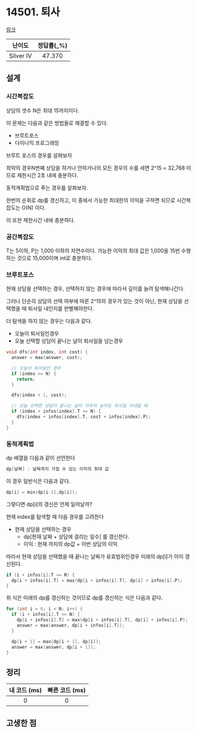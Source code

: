 # 14501. 퇴사

[링크](https://www.acmicpc.net/problem/14501)

|  난이도   | 정답률(\_%) |
| :-------: | :---------: |
| Silver IV |   47.370    |

## 설계

### 시간복잡도

상담의 갯수 N은 최대 15까지이다.

이 문제는 다음과 같은 방법들로 해결할 수 있다.

- 브루트포스
- 다이나믹 프로그래밍

브루트 포스의 경우를 살펴보자

최악의 경우N번째 상담을 하거나 안하거나의 모든 경우의 수를 세면 2^15 = 32,768 이므로 제한시간 2초 내에 충분하다.

동적계획법으로 푸는 경우를 살펴보자.

한번의 순회로 dp를 갱신하고, 이 중에서 가능한 최대한의 이익을 구하면 되므로 시간복잡도는 O(N) 이다.

이 또한 제한시간 내에 충분하다.

### 공간복잡도

T는 5이하, P는 1,000 이하의 자연수이다. 가능한 이익의 최대 값은 1,000을 15번 수행하는 것으로 15,000이며 int로 충분하다.

### 브루트포스

현재 상담을 선택하는 경우, 선택하지 않는 경우에 따라서 깊이를 늘려 탐색해나간다.

그러나 단순히 상담의 선택 여부에 따른 2^15의 경우가 있는 것이 아닌, 현재 상담을 선택했을 때 퇴사일 내인지를 판별해야한다.

더 탐색을 하지 않는 경우는 다음과 같다.

- 오늘이 퇴사일인경우
- 오늘 선택할 상담이 끝나는 날이 퇴사일을 넘는경우

```cpp
void dfs(int index, int cost) {
  answer = max(answer, cost);

  // 오늘이 퇴사일인 경우
  if (index >= N) {
    return;
  }

  dfs(index + 1, cost);

  // 오늘 선택한 상담이 끝나는 날이 아무리 늦어도 퇴사일 이내일 때
  if (index + infos[index].T <= N) {
    dfs(index + infos[index].T, cost + infos[index].P);
  }
}
```

### 동적계획법

dp 배열을 다음과 같이 선언한다

```cpp
dp[날짜] : 날짜까지 가질 수 있는 이익의 최대 값
```

이 경우 일반식은 다음과 같다.

```cpp
dp[i] = min(dp[i-1],dp[i]);
```

그렇다면 dp[i]의 갱신은 언제 일어날까?

현재 index를 탐색할 때 다음 경우를 고려한다

- 현재 상담을 선택하는 경우
  - dp[현재 날짜 + 상담에 걸리는 일수] 를 갱신한다.
  - 이익 : 현재 까지의 dp값 + 이번 상담의 이익

따라서 현재 상담을 선택했을 때 끝나는 날짜가 유효범위인경우 미래의 dp[i]가 이미 갱신된다.

```cpp
if (i + infos[i].T <= N) {
  dp[i + infos[i].T] = max(dp[i + infos[i].T], dp[i] + infos[i].P);
}
```

위 식은 미래의 dp를 갱신하는 것이므로 dp를 갱신하는 식은 다음과 같다.

```cpp
for (int i = 0; i < N; i++) {
  if (i + infos[i].T <= N) {
    dp[i + infos[i].T] = max(dp[i + infos[i].T], dp[i] + infos[i].P);
    answer = max(answer, dp[i + infos[i].T]);
  }

  dp[i + 1] = max(dp[i + 1], dp[i]);
  answer = max(answer, dp[i + 1]);
}
```

## 정리

| 내 코드 (ms) | 빠른 코드 (ms) |
| :----------: | :------------: |
|      0       |       0        |

## 고생한 점
